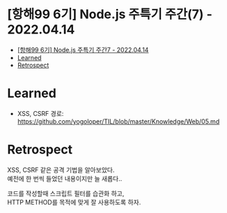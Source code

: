 # [항해99 6기] Node.js 주특기 주간(7) - 2022.04.14

<!-- TOC -->

- [[항해99 6기] Node.js 주특기 주간7 - 2022.04.14](#%ED%95%AD%ED%95%B499-6%EA%B8%B0-nodejs-%EC%A3%BC%ED%8A%B9%EA%B8%B0-%EC%A3%BC%EA%B0%847---20220414)
- [Learned](#learned)
- [Retrospect](#retrospect)

<!-- /TOC -->

# Learned
- XSS, CSRF
  경로: https://github.com/yogoloper/TIL/blob/master/Knowledge/Web/05.md

# Retrospect
XSS, CSRF 같은 공격 기법을 알아보았다.  
예전에 한 번씩 들었던 내용이지만 늘 새롭다..  

코드를 작성할때 스크립트 필터를 습관화 하고,  
HTTP METHOD를 목적에 맞게 잘 사용하도록 하자. 
